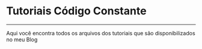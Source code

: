# Tutoriais Código Constante

---
Aqui você encontra todos os arquivos dos tutoriais que são disponibilizados no meu Blog
